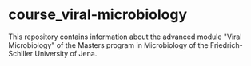 # course_viral-microbiology
This repository contains information about the advanced module "Viral Microbiology" of the Masters program in Microbiology of the Friedrich-Schiller University of Jena.

